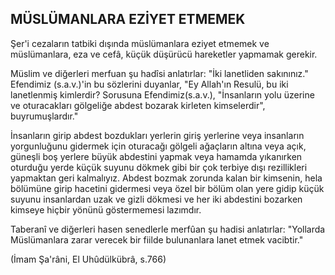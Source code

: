 ## MÜSLÜMANLARA EZİYET ETMEMEK

Şer'i cezaların tatbiki dışında müslümanlara eziyet etmemek ve müslümanlara, eza ve cefâ, kü­çük düşürücü hareketler yapmamak gerekir.

Müslim ve diğerleri merfuan şu hadîsi anlatır­lar: "İki lanetliden sakınınız." Efendimiz (s.a.v.)'in bu sözlerini duyanlar, "Ey Allah'ın Resulü, bu iki lanetlenmiş kimlerdir? Sorusuna Efendimiz(s.a.v.), "İnsanların yolu üzerine ve oturacakla­rı gölgeliğe abdest bozarak kirleten kimselerdir", buyrumuşlardır."

İnsanların girip abdest bozdukları yerlerin gi­riş yerlerine veya insanların yorgunluğunu gider­mek için oturacağı gölgeli ağaçların altına veya açık, güneşli boş yerlere büyük abdestini yapmak veya hamamda yıkanırken oturduğu yerde küçük suyunu dökmek gibi bir çok terbiye dışı rezillikle­ri yapmaktan geri kalmalıyız. Abdest bozmak zo­runda kalan bir kimsenin, hela bölümüne girip ha­cetini gidermesi veya özel bir bölüm olan yere gi­dip küçük suyunu insanlardan uzak ve gizli dök­mesi ve her iki abdestini bozarken kimseye hiçbir yönünü göstermemesi lazımdır.

Taberanî ve diğerleri hasen senedlerle mer­fûan şu hadisi anlatırlar: "Yollarda Müslümanlara zarar verecek bir fiilde bulunanlara lanet etmek vacibtir."

(İmam Şa'râni, El Uhûdülkübrâ, s.766)
